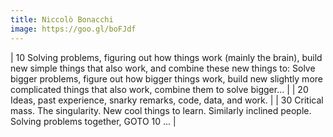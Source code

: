 ```yaml
---
title: Niccolò Bonacchi
image: https://goo.gl/boFJdf
---
```


| 10 Solving problems, figuring out how things work (mainly the brain), build new simple things that also work, and combine these new things to: Solve bigger problems, figure out how bigger things work, build new slightly more complicated things that also work, combine them to solve bigger...  |
| 20 Ideas, past experience, snarky remarks, code, data, and work. |
| 30 Critical mass. The singularity. New cool things to learn. Similarly inclined people. Solving problems together, GOTO 10 ... |
